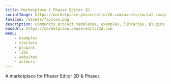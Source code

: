 ```yaml
---
title: Marketplace | Phaser Editor 2D
socialImage: https://marketplace.phasereditor2d.com/assets/social-image.jpg
favicon: /assets/favicon.png
description: Community project templates, examples, libraries, plugins, assets, tutorials.
baseUrl: https://marketplace.phasereditor2d.com
menu:
    - examples
    - starters
    - plugins
    - libs
    - websites
    - authors
---
```


A marketplace for Phaser Editor 2D & Phaser.